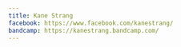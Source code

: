 ```yaml
---
title: Kane Strang
facebook: https://www.facebook.com/kanestrang/
bandcamp: https://kanestrang.bandcamp.com/
---
```

